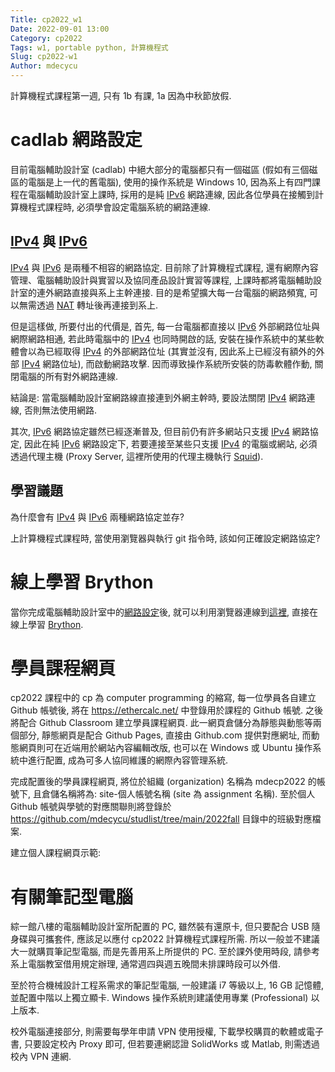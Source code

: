 ```yaml
---
Title: cp2022_w1
Date: 2022-09-01 13:00
Category: cp2022
Tags: w1, portable python, 計算機程式
Slug: cp2022-w1
Author: mdecycu
---
```


計算機程式課程第一週, 只有 1b 有課, 1a 因為中秋節放假.

<!-- PELICAN_END_SUMMARY -->

cadlab 網路設定
====

目前電腦輔助設計室 (cadlab) 中絕大部分的電腦都只有一個磁區 (假如有三個磁區的電腦是上一代的舊電腦), 使用的操作系統是 Windows 10, 因為系上有四門課程在電腦輔助設計室上課時, 採用的是純 [IPv6] 網路連線, 因此各位學員在接觸到計算機程式課程時, 必須學會設定電腦系統的網路連線.

[IPv4] 與 [IPv6]
----

[IPv4] 與 [IPv6] 是兩種不相容的網路協定. 目前除了計算機程式課程, 還有網際內容管理、電腦輔助設計與實習以及協同產品設計實習等課程, 上課時都將電腦輔助設計室的連外網路直接與系上主幹連接. 目的是希望擴大每一台電腦的網路頻寬, 可以無需透過 [NAT] 轉址後再連接到系上.

但是這樣做, 所要付出的代價是, 首先, 每一台電腦都直接以 [IPv6] 外部網路位址與網際網路相通, 若此時電腦中的 [IPv4] 也同時開啟的話, 安裝在操作系統中的某些軟體會以為已經取得 [IPv4] 的外部網路位址 (其實並沒有, 因此系上已經沒有額外的外部 [IPv4] 網路位址), 而啟動網路攻擊. 因而導致操作系統所安裝的防毒軟體作動, 關閉電腦的所有對外網路連線.

結論是: 當電腦輔助設計室網路線直接連到外網主幹時, 要設法關閉 [IPv4] 網路連線, 否則無法使用網路.

其次, [IPv6] 網路協定雖然已經逐漸普及, 但目前仍有許多網站只支援 [IPv4] 網路協定, 因此在純 [IPv6] 網路設定下, 若要連接至某些只支援 [IPv4] 的電腦或網站, 必須透過代理主機 (Proxy Server, 這裡所使用的代理主機執行 [Squid]).

[Squid]: http://www.squid-cache.org/

學習議題
----

為什麼會有 [IPv4] 與 [IPv6] 兩種網路協定並存?

上計算機程式課程時, 當使用瀏覽器與執行 git 指令時, 該如何正確設定網路協定?

[IPv4]: https://zh.wikipedia.org/zh-tw/IPv4
[IPv6]: https://zh.wikipedia.org/zh-tw/IPv6
[NAT]: https://en.wikipedia.org/wiki/Network_address_translation
[這裡]: https://mde.tw/content/Python.html
[Brython]: https://brython.info/
[網路設定]: https://mde.tw/blog/2022-Fall-Intro-to-computer-programming.html#networksetup

<h1 id="learnbrython">線上學習 Brython</h1>

當你完成電腦輔助設計室中的[網路設定]後, 就可以利用瀏覽器連線到[這裡], 直接在線上學習 [Brython].

學員課程網頁
====

cp2022 課程中的 cp 為 computer programming 的縮寫, 每一位學員各自建立 Github 帳號後, 將在 <https://ethercalc.net/> 中登錄用於課程的 Github 帳號. 之後將配合 Github Classroom 建立學員課程網頁. 此一網頁倉儲分為靜態與動態等兩個部分, 靜態網頁是配合 Github Pages, 直接由 Github.com 提供對應網址, 而動態網頁則可在近端用於網站內容編輯改版, 也可以在 Windows 或 Ubuntu 操作系統中進行配置, 成為可多人協同維護的網際內容管理系統.

完成配置後的學員課程網頁, 將位於組織 (organization) 名稱為 mdecp2022 的帳號下, 且倉儲名稱將為: site-個人帳號名稱 (site 為 assignment 名稱). 至於個人 Github 帳號與學號的對應關聯則將登錄於 <https://github.com/mdecycu/studlist/tree/main/2022fall> 目錄中的班級對應檔案.

建立個人課程網頁示範:

有關筆記型電腦
====

綜一館八樓的電腦輔助設計室所配置的 PC, 雖然裝有還原卡, 但只要配合 USB 隨身碟與可攜套件, 應該足以應付 cp2022 計算機程式課程所需. 所以一般並不建議大一就購買筆記型電腦, 而是先善用系上所提供的 PC. 至於課外使用時段, 請參考系上電腦教室借用規定辦理, 通常週四與週五晚間未排課時段可以外借.

至於符合機械設計工程系需求的筆記型電腦, 一般建議 i7 等級以上, 16 GB 記憶體, 並配置中階以上獨立顯卡. Windows 操作系統則建議使用專業 (Professional) 以上版本.

校外電腦連接部分, 則需要每學年申請 VPN 使用授權, 下載學校購買的軟體或電子書, 只要設定校內 Proxy 即可, 但若要連網認證 SolidWorks 或 Matlab, 則需透過校內 VPN 連網.

